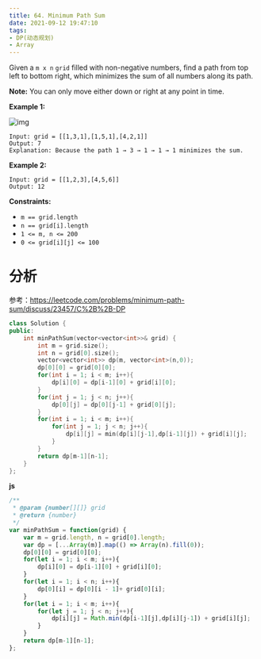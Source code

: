 ```yaml
---
title: 64. Minimum Path Sum
date: 2021-09-12 19:47:10
tags:
- DP(动态规划)
- Array
---
```


Given a `m x n` `grid` filled with non-negative numbers, find a path from top left to bottom right, which minimizes the sum of all numbers along its path.

**Note:** You can only move either down or right at any point in time.

  <!--more-->

**Example 1:**

![img](https://assets.leetcode.com/uploads/2020/11/05/minpath.jpg)

```
Input: grid = [[1,3,1],[1,5,1],[4,2,1]]
Output: 7
Explanation: Because the path 1 → 3 → 1 → 1 → 1 minimizes the sum.
```

**Example 2:**

```
Input: grid = [[1,2,3],[4,5,6]]
Output: 12
```

 

**Constraints:**

- `m == grid.length`
- `n == grid[i].length`
- `1 <= m, n <= 200`
- `0 <= grid[i][j] <= 100`

# 分析

参考：https://leetcode.com/problems/minimum-path-sum/discuss/23457/C%2B%2B-DP

```c++
class Solution {
public:
    int minPathSum(vector<vector<int>>& grid) {
        int m = grid.size();
        int n = grid[0].size();
        vector<vector<int>> dp(m, vector<int>(n,0));
        dp[0][0] = grid[0][0];
        for(int i = 1; i < m; i++){
            dp[i][0] = dp[i-1][0] + grid[i][0];
        }
        for(int j = 1; j < n; j++){
            dp[0][j] = dp[0][j-1] + grid[0][j];
        }
        for(int i = 1; i < m; i++){
            for(int j = 1; j < n; j++){
                dp[i][j] = min(dp[i][j-1],dp[i-1][j]) + grid[i][j];
            }
        }
        return dp[m-1][n-1];
    }
};
```

**js**

```js
/**
 * @param {number[][]} grid
 * @return {number}
 */
var minPathSum = function(grid) {
    var m = grid.length, n = grid[0].length;
    var dp = [...Array(m)].map(() => Array(n).fill(0));
    dp[0][0] = grid[0][0];
    for(let i = 1; i < m; i++){
        dp[i][0] = dp[i-1][0] + grid[i][0];
    }
    for(let i = 1; i < n; i++){
        dp[0][i] = dp[0][i - 1]+ grid[0][i];
    }
    for(let i = 1; i < m; i++){
        for(let j = 1; j < n; j++){
            dp[i][j] = Math.min(dp[i-1][j],dp[i][j-1]) + grid[i][j];
        }
    }
    return dp[m-1][n-1];
};
```

